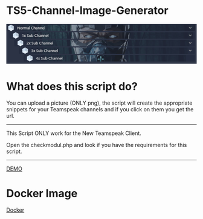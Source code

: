 # TS5-Channel-Image-Generator

![Demo2](demo_ch.png)

# What does this script do?
You can upload a picture (ONLY png), the script will create the appropriate snippets for your Teamspeak channels and if you click on them you get the url.
_______________________________________________________________________________

This Script ONLY work for the New Teamspeak Client.

Open the checkmodul.php and look if you have the requirements for this script.
_______________________________________________________________________________

[DEMO](https://ts5x.cf) 

# Docker Image
[Docker](https://hub.docker.com/r/virose/teamspeak-channel_img_generator)
